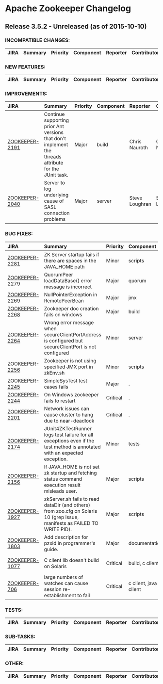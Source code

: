 
<!---
# Licensed to the Apache Software Foundation (ASF) under one
# or more contributor license agreements.  See the NOTICE file
# distributed with this work for additional information
# regarding copyright ownership.  The ASF licenses this file
# to you under the Apache License, Version 2.0 (the
# "License"); you may not use this file except in compliance
# with the License.  You may obtain a copy of the License at
#
#     http://www.apache.org/licenses/LICENSE-2.0
#
# Unless required by applicable law or agreed to in writing, software
# distributed under the License is distributed on an "AS IS" BASIS,
# WITHOUT WARRANTIES OR CONDITIONS OF ANY KIND, either express or implied.
# See the License for the specific language governing permissions and
# limitations under the License.
-->
# Apache Zookeeper Changelog

## Release 3.5.2 - Unreleased (as of 2015-10-10)

### INCOMPATIBLE CHANGES:

| JIRA | Summary | Priority | Component | Reporter | Contributor |
|:---- |:---- | :--- |:---- |:---- |:---- |


### NEW FEATURES:

| JIRA | Summary | Priority | Component | Reporter | Contributor |
|:---- |:---- | :--- |:---- |:---- |:---- |


### IMPROVEMENTS:

| JIRA | Summary | Priority | Component | Reporter | Contributor |
|:---- |:---- | :--- |:---- |:---- |:---- |
| [ZOOKEEPER-2191](https://issues.apache.org/jira/browse/ZOOKEEPER-2191) | Continue supporting prior Ant versions that don't implement the threads attribute for the JUnit task. |  Major | build | Chris Nauroth | Chris Nauroth |
| [ZOOKEEPER-2040](https://issues.apache.org/jira/browse/ZOOKEEPER-2040) | Server to log underlying cause of SASL connection problems |  Major | server | Steve Loughran | Steve Loughran |


### BUG FIXES:

| JIRA | Summary | Priority | Component | Reporter | Contributor |
|:---- |:---- | :--- |:---- |:---- |:---- |
| [ZOOKEEPER-2281](https://issues.apache.org/jira/browse/ZOOKEEPER-2281) | ZK Server startup fails if there are spaces in the JAVA\_HOME path |  Minor | scripts | neha | neha |
| [ZOOKEEPER-2279](https://issues.apache.org/jira/browse/ZOOKEEPER-2279) | QuorumPeer  loadDataBase() error message is incorrect |  Major | quorum | sunhaitao | Arshad Mohammad |
| [ZOOKEEPER-2269](https://issues.apache.org/jira/browse/ZOOKEEPER-2269) | NullPointerException  in RemotePeerBean |  Major | jmx | Arshad Mohammad | Arshad Mohammad |
| [ZOOKEEPER-2268](https://issues.apache.org/jira/browse/ZOOKEEPER-2268) | Zookeeper doc creation fails on windows |  Major | build | Arshad Mohammad | Arshad Mohammad |
| [ZOOKEEPER-2264](https://issues.apache.org/jira/browse/ZOOKEEPER-2264) | Wrong error message when secureClientPortAddress is configured but secureClientPort is not configured |  Minor | server | Arshad Mohammad | Arshad Mohammad |
| [ZOOKEEPER-2256](https://issues.apache.org/jira/browse/ZOOKEEPER-2256) | Zookeeper is not using specified JMX port in zkEnv.sh |  Minor | scripts | Arshad Mohammad | Arshad Mohammad |
| [ZOOKEEPER-2245](https://issues.apache.org/jira/browse/ZOOKEEPER-2245) | SimpleSysTest test cases fails |  Major | . | Arshad Mohammad | Arshad Mohammad |
| [ZOOKEEPER-2244](https://issues.apache.org/jira/browse/ZOOKEEPER-2244) | On Windows zookeeper fails to restart |  Critical | . | Arshad Mohammad | Arshad Mohammad |
| [ZOOKEEPER-2201](https://issues.apache.org/jira/browse/ZOOKEEPER-2201) | Network issues can cause cluster to hang due to near-deadlock |  Critical | . | Donny Nadolny | Donny Nadolny |
| [ZOOKEEPER-2174](https://issues.apache.org/jira/browse/ZOOKEEPER-2174) | JUnit4ZKTestRunner logs test failure for all exceptions even if the test method is annotated with an expected exception. |  Minor | tests | Chris Nauroth | Chris Nauroth |
| [ZOOKEEPER-2156](https://issues.apache.org/jira/browse/ZOOKEEPER-2156) | If JAVA\_HOME is not set zk startup and fetching status command execution result misleads user. |  Major | scripts | J.Andreina | J.Andreina |
| [ZOOKEEPER-1927](https://issues.apache.org/jira/browse/ZOOKEEPER-1927) | zkServer.sh fails to read dataDir (and others) from zoo.cfg on Solaris 10 (grep issue, manifests as FAILED TO WRITE PID). |  Major | scripts | Ed Schmed | Chris Nauroth |
| [ZOOKEEPER-1803](https://issues.apache.org/jira/browse/ZOOKEEPER-1803) | Add description for pzxid in programmer's guide. |  Major | documentation | Leader Ni | Arshad Mohammad |
| [ZOOKEEPER-1077](https://issues.apache.org/jira/browse/ZOOKEEPER-1077) | C client lib doesn't build on Solaris |  Critical | build, c client | Tadeusz Andrzej Kadłubowski | Chris Nauroth |
| [ZOOKEEPER-706](https://issues.apache.org/jira/browse/ZOOKEEPER-706) | large numbers of watches can cause session re-establishment to fail |  Critical | c client, java client | Patrick Hunt | Chris Thunes |


### TESTS:

| JIRA | Summary | Priority | Component | Reporter | Contributor |
|:---- |:---- | :--- |:---- |:---- |:---- |


### SUB-TASKS:

| JIRA | Summary | Priority | Component | Reporter | Contributor |
|:---- |:---- | :--- |:---- |:---- |:---- |


### OTHER:

| JIRA | Summary | Priority | Component | Reporter | Contributor |
|:---- |:---- | :--- |:---- |:---- |:---- |



